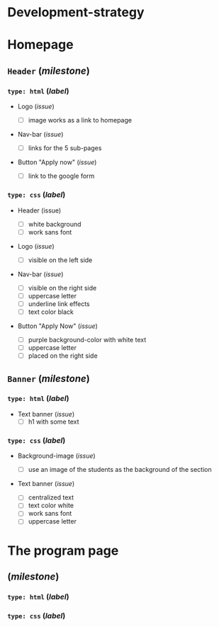 # Development-strategy

# Homepage

## `Header` (_milestone_)

### `type: html` (_label_)

-  Logo (_issue_)

   -  [ ] image works as a link to homepage

-  Nav-bar (_issue_)

   -  [ ] links for the 5 sub-pages

-  Button "Apply now" (_issue_)
   -  [ ] link to the google form

### `type: css` (_label_)

-  Header (issue)

   -  [ ] white background
   -  [ ] work sans font

-  Logo (_issue_)

   -  [ ] visible on the left side

-  Nav-bar (_issue_)

   -  [ ] visible on the right side
   -  [ ] uppercase letter
   -  [ ] underline link effects
   -  [ ] text color black

-  Button "Apply Now" (_issue_)
   -  [ ] purple background-color with white text
   -  [ ] uppercase letter
   -  [ ] placed on the right side

## `Banner` (_milestone_)

### `type: html` (_label_)

-  Text banner (_issue_)
   -  [ ] h1 with some text

### `type: css` (_label_)

-  Background-image (_issue_)

   -  [ ] use an image of the students as the background of the section

-  Text banner (_issue_)
   -  [ ] centralized text
   -  [ ] text color white
   -  [ ] work sans font
   -  [ ] uppercase letter

# The program page

## (_milestone_)

### `type: html` (_label_)

### `type: css` (_label_)
